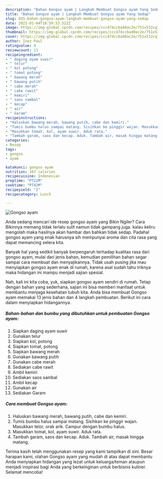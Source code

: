 ```yaml
---
description: "Bahan Gongso ayam | Langkah Membuat Gongso ayam Yang Sedap"
title: "Bahan Gongso ayam | Langkah Membuat Gongso ayam Yang Sedap"
slug: 655-bahan-gongso-ayam-langkah-membuat-gongso-ayam-yang-sedap
date: 2021-01-04T18:59:53.522Z
image: https://img-global.cpcdn.com/recipes/ccc474ccba40ac2e/751x532cq70/gongso-ayam-foto-resep-utama.jpg
thumbnail: https://img-global.cpcdn.com/recipes/ccc474ccba40ac2e/751x532cq70/gongso-ayam-foto-resep-utama.jpg
cover: https://img-global.cpcdn.com/recipes/ccc474ccba40ac2e/751x532cq70/gongso-ayam-foto-resep-utama.jpg
author: Inez Paul
ratingvalue: 4
reviewcount: 13
recipeingredient:
- " daging ayam suwir"
- " telur"
- " kol potong"
- " tomat potong"
- " bawang merah"
- " bawang putih"
- " cabe merah"
- " cabe rawit"
- " kemiri"
- " saos sambal"
- " kecap"
- " air"
- " Garam"
recipeinstructions:
- "Haluskan bawang merah, bawang putih, cabe dan kemiri."
- "Tumis bumbu halus sampai matang. Sisihkan ke pinggir wajan. Masukkan telor, orak arik. Campur dengan bumbu halus."
- "Masukkan tomat, kol, ayam suwir. Aduk rata."
- "Tambah garam, saos dan kecap. Aduk. Tambah air, masak hingga matang."
categories:
- Resep
tags:
- gongso
- ayam

katakunci: gongso ayam 
nutrition: 167 calories
recipecuisine: Indonesian
preptime: "PT22M"
cooktime: "PT42M"
recipeyield: "2"
recipecategory: Lunch

---
```



![Gongso ayam](https://img-global.cpcdn.com/recipes/ccc474ccba40ac2e/751x532cq70/gongso-ayam-foto-resep-utama.jpg)

Anda sedang mencari ide resep gongso ayam yang Bikin Ngiler? Cara Bikinnya memang tidak terlalu sulit namun tidak gampang juga. kalau keliru mengolah maka hasilnya akan hambar dan bahkan tidak sedap. Padahal gongso ayam yang enak harusnya sih mempunyai aroma dan cita rasa yang dapat memancing selera kita.



Banyak hal yang sedikit banyak berpengaruh terhadap kualitas rasa dari gongso ayam, mulai dari jenis bahan, kemudian pemilihan bahan segar sampai cara membuat dan menyajikannya. Tidak usah pusing jika mau menyiapkan gongso ayam enak di rumah, karena asal sudah tahu triknya maka hidangan ini mampu menjadi sajian spesial.


Nah, kali ini kita coba, yuk, siapkan gongso ayam sendiri di rumah. Tetap dengan bahan yang sederhana, sajian ini bisa memberi manfaat untuk membantu menjaga kesehatan tubuh kita. Anda bisa membuat Gongso ayam memakai 13 jenis bahan dan 4 langkah pembuatan. Berikut ini cara dalam menyiapkan hidangannya.

<!--inarticleads1-->

##### Bahan-bahan dan bumbu yang dibutuhkan untuk pembuatan Gongso ayam:

1. Siapkan  daging ayam suwir
1. Gunakan  telur
1. Siapkan  kol, potong
1. Siapkan  tomat, potong
1. Siapkan  bawang merah
1. Gunakan  bawang putih
1. Gunakan  cabe merah
1. Sediakan  cabe rawit
1. Ambil  kemiri
1. Sediakan  saos sambal
1. Ambil  kecap
1. Gunakan  air
1. Sediakan  Garam




<!--inarticleads2-->

##### Cara membuat Gongso ayam:

1. Haluskan bawang merah, bawang putih, cabe dan kemiri.
1. Tumis bumbu halus sampai matang. Sisihkan ke pinggir wajan. Masukkan telor, orak arik. Campur dengan bumbu halus.
1. Masukkan tomat, kol, ayam suwir. Aduk rata.
1. Tambah garam, saos dan kecap. Aduk. Tambah air, masak hingga matang.




Terima kasih telah menggunakan resep yang kami tampilkan di sini. Besar harapan kami, olahan Gongso ayam yang mudah di atas dapat membantu Anda menyiapkan hidangan yang lezat untuk keluarga/teman ataupun menjadi inspirasi bagi Anda yang berkeinginan untuk berbisnis kuliner. Selamat mencoba!
